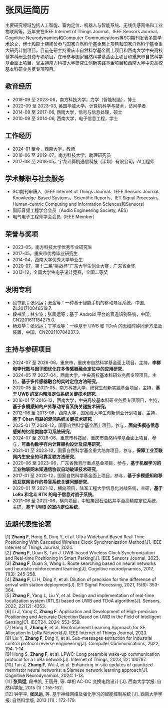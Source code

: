 # 张凤运简历
主要研究领域包括人工智能、室内定位、机器人与智能系统、无线传感网络和工业物联网等。近年来在IEEE Internet of Things Journal、IEEE Sensors Journal、Cognitive Neurodynamics和Computer Communications等SCI期刊发表多篇学术论文，博士和硕士期间曾参与国家自然科学基金面上项目和国家自然科学基金重大研究计划项目，目前在研主持重庆市自然科学基金面上项目和西南大学中央高校基本科研业务费专项项目，在研参与国家自然科学基金面上项目和重庆市自然科学基金面上项目，曾主持南方科技大学研究生创新实践基金项目和西南大学中央高校基本科研业务费专项项目。<br/>

## 教育经历
* 2019-09 至 2023-06，南方科技大学，力学（智能制造），博士
* 2022-09 至 2023-03, 英国华威大学，计算机科学与技术，访问学者
* 2014-09 至 2017-06, 西南大学，信号与信息处理，硕士
* 2010-09 至 2014-06, 西南大学，电子信息工程，学士

## 工作经历
* 2024-01 至今，西南大学，教师
* 2018-06 至 2019-07，南方科技大学，助理研究员
* 2017-08 至 2018-05，宇龙计算机通信科技（深圳）有限公司，AI工程师

## 学术兼职与社会服务
* SCI期刊审稿人（IEEE Internet of Things Journal、IEEE Sensors Journal、Knowledge-Based Systems、Scientific Reports、IET Signal Processin、Human-centric Computing and Information Sciences和Sensors）
* 国际音频工程学会会员（Audio Engineering Society, AES）
* 电气电子工程师学会会员（IEEE Member）

## 荣誉与奖项
* 2023-05，南方科技大学优秀毕业研究生
* 2017-05，重庆市优秀毕业研究生
* 2014-04，西南大学优秀大学毕业生
* 2020-07，第十二届“挑战杯”广东大学生创业大赛，广东省金奖
* 2013-12，全国大学生电子设计竞赛，全国二等奖

## 发明专利
* 段书凯；张凤运；张金等：一种基于智能手机的移动导盲系统，中国, ZL201710046519.7.
* 段书凯；林少波；张凤运等：基于 Android 平台的盲道识别系统，中国, CN2201611184275.0.
* 杨双华；张凤运；丁宇龙等：一种基于 UWB 和 TDoA 的无线时钟同步方法及装置，中国，CN202110784237.3.

## 主持与参研项目
* 2024-07 至 2026-06，重庆市，重庆市自然科学基金面上项目，主持，**李群和李代数与因子图优化在多传感器融合定位中的应用研究**。
* 2024-05 至 2027-04，西南大学，中央高校基本科研业务费专项项目，主持，**基于多传感器融合的实时定位方法研究**。
* 2020-05 至 2021-05，南方科技大学，研究生创新实践基金项目，主持，**基于 UWB 的室内精准定位系统关键技术研究**。
* 2016-01 至 2016-12，西南大学，中央高校基本科研业务费专项项目，主持，**基于多模感知的户外移动导盲系统关键技术研究**。
* 2012-06 至 2013-06，西南大学，国家级大学生创新创业计划项目，主持，**基于 Chen 电路的混沌系统关键技术研究**。
* 2025-01 至 2028-12，国家自然科学基金面上项目，参与，**面向多模态信息感知的忆阻类脑学习系统研究**。
* 2024-07 至 2026-06，重庆市科技局，重庆市自然科学基金面上项目，参与，**可重构数字存内计算架构设计及应用研究**。
* 2021-01 至 2023-12，国家自然科学基金重大培育项目，参与，**保障工业互联网内生安全的可靠互联方法研究**。
* 2020-06 至 2023-06，广东省教育厅重点基金项目，参与，**基于机器学习的工业物联网未知通信协议自动破译技术研究**。
* 2017-01 至 2020-12，国家自然科学基金面上项目，参与，**基于多模感知和移动互联网协作的导盲系统关键问题研究**。
* 2020-01 至 2021-12，横向项目，陆军工程大学信息化对战系统，主研，**基于 LoRa 和北斗 RTK 的电子信息对战子系统**。
* 2021-06 至 2022-06，横向项目，中船集团石油钻井平台高精度定位系统，主研，**基于 UWB 的室内定位系统**。

## 近期代表性论著
[1] **Zhang F**, Hong S, Ding Y, et al. Ultra Wideband Based Real-Time Positioning With Cascaded Wireless Clock Synchronization Method[J]. IEEE Internet of Things Journal, 2024.<br/>
[2] **Zhang F**, Duan S, Tan J. UWB-based Wireless Clock Synchronization and Real-time Positioning in Smart Parking[J]. IEEE Sensors Journal, 2023.<br/>
[3] **Zhang F**, Duan S, Wang L. Route searching based on neural networks and heuristic reinforcement learning[J]. Cognitive neurodynamics, 2017, 11(3): 245-258.<br/>
[4] **Zhang F**, Li H, Ding Y, et al. Dilution of precision for time difference of arrival with station deployment[J]. IET Signal Processing, 2021, 15(6): 353-364.<br/>
[5] **Zhang F**, Yang L, Liu Y, et al. Design and implementation of real-time localization system (RTLS) based on UWB and TDoA algorithm[J]. Sensors, 2022, 22(12): 4353.<br/>
[6] Li J, Yang C, **Zhang F**. Application and Development of High-precision Positioning and Accurate Detection Based on UWB in the Field of Intelligent Sensing[C]. IECT24. 2024: 553-559.<br/>
[7] Hong S, **Zhang F**, et al. Reinforcement Learning Approach for SF Allocation in LoRa Network[J]. IEEE Internet of Things Journal, 2023.<br/>
[8] Liu Y, **Zhang F**, Ding Y, et al. Sub-messages extraction for industrial control protocol reverse engineering[J]. Computer Communications, 2022, 194: 1-14.<br/>
[9] Hong S, **Zhang F**, et al. LPWC: Long preamble wake-up communication protocol for a LoRa network[J]. Internet of Things, 2023, 22: 100787.<br/>
[10] Tan J, **Zhang F**, Wu J, et al. Enhancing in-situ updates of quantized memristor neural networks: a Siamese network learning approach[J]. Cognitive Neurodynamics, 2024: 1-13.<br/>
[11] **张凤运**, 段书凯, 王丽丹, 等. 单相 AC-DC 变换电路设计 [J]. 西南大学学报:  自然科学版, 2015 (1)：155-162.<br/>
[12] 钟宇平, **张凤运**, 等.  基于神经网络及强化学习的智能控制系统 [J]. 西南大学学报:  自然科学版, 2013 (11)：172-179.<br/>
